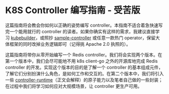 # K8S Controller 编写指南 - 受苦版

这篇指南将会教会你如何以正确的姿势编写 controller。本指南不适合着急快速写完一个能用就行的 controller 的读者。如果你确实有这样的需求，我建议直接学习 [kubebuilder](https://book.kubebuilder.io/)，或照抄 [sample-controller](https://github.com/kubernetes/sample-controller) 或任意一款热门 operator，保留大体框架的同时改掉业务逻辑即可（记得挑 Apache 2.0 执照的）。

这篇指南将带你从零开始编写一个 Redis controller。我们将会实现两个版本。在第一个版本中，我们会尽可能地不用 k8s client-go 之外的开源库地完成 Redis controller 的开发。实现这个版本的目的是了解一个 controller 的基本组成元件，了解它们分别扮演什么角色，是如何工作和交互的。在第二个版本中，我们将引入一些 [controller-runtime](https://github.com/kubernetes-sigs/controller-runtime)（正文会解释）的原子能力以及笔者自己做的一些封装；在过程中我们将学习如何应对大规模场景，让 controller 更生产可用。


